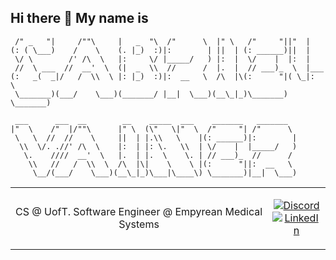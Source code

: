 ## Hi there 👋 My name is
```
 /" _   "|     /""\     |   _  "\  /"      \  |" \   /"     "||"  |      
(: ( \___)    /    \    (. |_)  :)|:        | ||  | (: ______)||  |      
 \/ \        /' /\  \   |:     \/ |_____/   ) |:  |  \/    |  |:  |      
 //  \ ___  //  __'  \  (|  _  \\  //      /  |.  |  // ___)_  \  |___   
(:   _(  _|/   /  \\  \ |: |_)  :)|:  __   \  /\  |\(:      "|( \_|:  \  
 \_______)(___/    \___)(_______/ |__|  \___)(__\_|_)\_______) \_______) 
                                                                         
 ___      ___  __        __    _____  ___    _______   _______           
|"  \    /"  |/""\      |" \  (\"   \|"  \  /"     "| /"      \          
 \   \  //  //    \     ||  | |.\\   \    |(: ______)|:        |         
  \\  \/. .//' /\  \    |:  | |: \.   \\  | \/    |  |_____/   )         
   \.    ////  __'  \   |.  | |.  \    \. | // ___)_  //      /          
    \\   //   /  \\  \  /\  |\|    \    \ |(:      "||:  __   \          
     \__/(___/    \___)(__\_|_)\___|\____\) \_______)|__|  \___)      
```


<!-- Modified from project here: https://github.com/novatorem/novatorem -->
<td width="100%">
  <table style="width: 100%; text-align: center;">
    <tr>
      <td>
        <p>
          CS @ UofT. Software Engineer @ Empyrean Medical Systems
        </p>
      </td>
      <td>
        <p>
          <a href="https://discordapp.com/users/429478284041125889">
            <img src="https://img.shields.io/badge/discord-vai9er-369?style=flat-square&logo=discord&logoColor=white&color=blue" alt="Discord" title="Discord">
          </a>
          <br />
          <a href="https://www.linkedin.com/in/vai9er/">
            <img src="https://img.shields.io/badge/linkedIn-/in/vai9er-1DB954?style=flat-square&logo=linkedin&logoColor=white&color=blue" alt="LinkedIn" title="LinkedIn">
          </a>
        </p>
      </td>
    </tr>
  </table>
</td>

<!--
**vai9er/vai9er** is a ✨ _special_ ✨ repository because its `README.md` (this file) appears on your GitHub profile.

Here are some ideas to get you started:

- 🔭 I’m currently working on ...
- 🌱 I’m currently learning ...
- 👯 I’m looking to collaborate on ...
- 🤔 I’m looking for help with ...
- 💬 Ask me about ...
- 📫 How to reach me: ...
- 😄 Pronouns: ...
- ⚡ Fun fact: ...
-->
